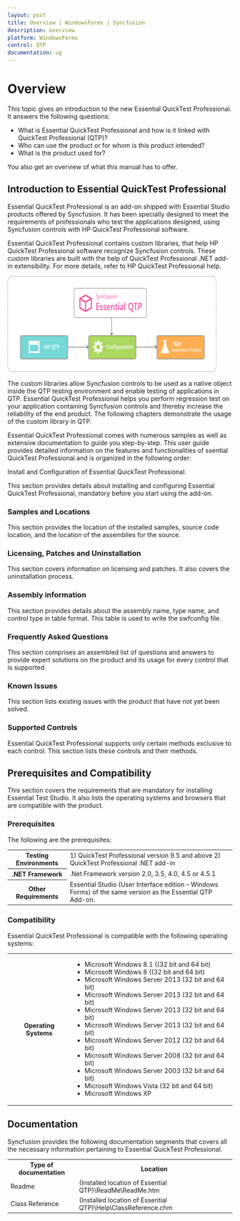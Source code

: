 ```yaml
---
layout: post
title: Overview | WindowsForms | Syncfusion
description: overview
platform: WindowsForms
control: QTP
documentation: ug
---
```


# Overview

This topic gives an introduction to the new Essential QuickTest Professional. It answers the following questions:

* What is Essential QuickTest Professional and how is it linked with QuickTest Professional (QTP)?
* Who can use the product or for whom is this product intended?
* What is the product used for?

You also get an overview of what this manual has to offer.

## Introduction to Essential QuickTest Professional

Essential QuickTest Professional is an add-on shipped with Essential Studio products offered by Syncfusion. It has been specially designed to meet the requirements of professionals who test the applications designed, using Syncfusion controls with HP QuickTest Professional software. 

Essential QuickTest Professional contains custom libraries, that help HP QuickTest Professional software recognize Syncfusion controls. These custom libraries are built with the help of QuickTest Professional .NET add-in extensibility. For more details, refer to HP QuickTest Professional help. 



![](Overview_images/Overview_img1.png)





The custom libraries allow Syncfusion controls to be used as a native object inside the QTP testing environment and enable testing of applications in QTP. Essential QuickTest Professional helps you perform regression test on your application containing Syncfusion controls and thereby increase the reliability of the end product. The following chapters demonstrate the usage of the custom library in QTP.

Essential QuickTest Professional comes with numerous samples as well as extensive documentation to guide you step-by-step. This user guide provides detailed information on the features and functionalities of ssential QuickTest Professional and is organized in the following order:



Install and Configuration of Essential QuickTest Professional.

This section provides details about installing and configuring Essential QuickTest Professional, mandatory before you start using the add-on.



### Samples and Locations

This section provides the location of the installed samples, source code location, and the location of the assemblies for the source.



### Licensing, Patches and Uninstallation

This section covers information on licensing and patches. It also covers the uninstallation process.



### Assembly information

This section provides details about the assembly name, type name, and control type in table format. This table is used to write the swfconfig file.



### Frequently Asked Questions

This section comprises an assembled list of questions and answers to provide expert solutions on the product and its usage for every control that is supported.



### Known Issues

This section lists existing issues with the product that have not yet been solved.



### Supported Controls

Essential QuickTest Professional supports only certain methods exclusive to each control. This section lists these controls and their methods.

## Prerequisites and Compatibility

This section covers the requirements that are mandatory for installing Essential Test Studio. It also lists the operating systems and browsers that are compatible with the product.



### Prerequisites

The following are the prerequisites:



<table>
<tr>
<th>
Testing Environments</th><td>
1) QuickTest Professional version 9.5 and above
2) QuickTest Professional .NET add-in</td></tr>
<tr>
<th>
.NET Framework </th><td>
.Net Framework version 2.0, 3.5, 4.0, 4.5 or 4.5.1</td></tr>
<tr>
<th>
Other Requirements</th><td>
Essential Studio (User Interface edition – Windows Forms) of the same version as the Essential QTP Add-on. </td></tr>
</table>


### Compatibility

Essential QuickTest Professional is compatible with the following operating systems:



<table>
<tr>
<th>
Operating Systems</th><td>
<ul>
<li> Microsoft Windows 8.1 ((32 bit and 64 bit)</li>
<li> Microsoft Windows 8  ((32 bit and 64 bit)</li>
<li> Microsoft Windows Server 2013 (32 bit and 64 bit)</li>
<li> Microsoft Windows Server 2013 (32 bit and 64 bit)</li>
<li> Microsoft Windows Server 2013 (32 bit and 64 bit)</li>
<li> Microsoft Windows Server 2013 (32 bit and 64 bit)</li>
<li> Microsoft Windows Server 2012 (32 bit and 64 bit)</li>
<li> Microsoft Windows Server 2008 (32 bit and 64 bit)</li>
<li> Microsoft Windows Server 2003 (32 bit and 64 bit)</li>
<li> Microsoft Windows Vista (32 bit and 64 bit)</li>
<li> Microsoft Windows XP</li>
</ul>
</td>
</tr>
</table>



## Documentation

Syncfusion provides the following documentation segments that covers all the necessary information pertaining to Essential QuickTest Professional.



<table>
<tr>
<th>
Type of documentation</th><th>
Location</th></tr>
<tr>
<td>
Readme</td><td>
(Installed location of Essential QTP)\ReadMe\ReadMe.htm</td></tr>
<tr>
<td>
Class Reference</td><td>
(Installed location of Essential QTP)\Help\ClassReference.chm</td></tr>
</table>


